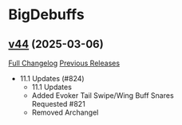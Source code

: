 # BigDebuffs

## [v44](https://github.com/jordonwow/bigdebuffs/tree/v44) (2025-03-06)
[Full Changelog](https://github.com/jordonwow/bigdebuffs/compare/v43...v44) [Previous Releases](https://github.com/jordonwow/bigdebuffs/releases)

- 11.1 Updates (#824)  
    * 11.1 Updates  
    * Added Evoker Tail Swipe/Wing Buff Snares  
    Requested #821  
    * Removed Archangel  